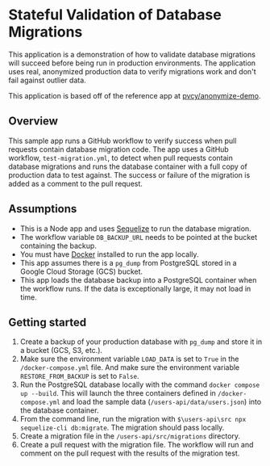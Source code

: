 # Stateful Validation of Database Migrations

This application is a demonstration of how to validate database migrations will succeed before being run in production environments. The application uses real, anonymized production data to verify migrations work and don't fail against outlier data.

This application is based off of the reference app at [pvcy/anonymize-demo](https://github.com/pvcy/anonymize-demo).

## Overview
This sample app runs a GitHub workflow to verify success when pull requests contain database migration code.
The app uses a GitHub workflow, `test-migration.yml`, to detect when pull requests contain database migrations and runs the database container with a full copy of production data to test against. The success or failure of the migration is added as a comment to the pull request. 

## Assumptions
* This is a Node app and uses [Sequelize](https://sequelize.org/) to run the database migration.
* The workflow variable `DB_BACKUP_URL` needs to be pointed at the bucket containing the backup.
* You must have [Docker](https://www.docker.com/) installed to run the app locally.
* This app assumes there is a `pg_dump` from PostgreSQL stored in a Google Cloud Storage (GCS) bucket.
* This app loads the database backup into a PostgreSQL container when the workflow runs. If the data is exceptionally large, it may not load in time.


## Getting started
1. Create a backup of your production database with `pg_dump` and store it in a bucket (GCS, S3, etc.).
2. Make sure the environment variable `LOAD_DATA` is set to `True` in the `/docker-compose.yml` file. And make sure the environment variable `RESTORE_FROM_BACKUP` is set to `False`.
3. Run the PostgreSQL database locally with the command `docker compose up --build`. This will launch the three containers defined in `/docker-compose.yml` and load the sample data (`/users-api/data/users.json`) into the database container.
4. From the command line, run the migration with `$\users-api\src npx sequelize-cli db:migrate`. The migration should pass locally.
5. Create a migration file in the `/users-api/src/migrations` directory.
6. Create a pull request with the migration file. The workflow will run and comment on the pull request with the results of the migration test.
